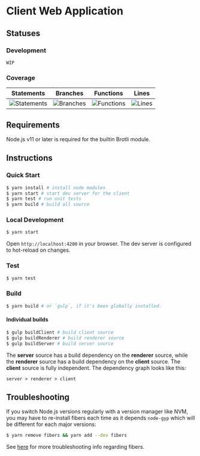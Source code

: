 # Client Web Application

## Statuses

### Development

`WIP`

### Coverage

<!-- prettier-ignore-start -->
| Statements                                    | Branches                                  | Functions                                   | Lines                               |
| --------------------------------------------- | ----------------------------------------- | ------------------------------------------- | ----------------------------------- |
| ![Statements](https://img.shields.io/badge/Coverage-55.63%25-red.svg "Make me better!") | ![Branches](https://img.shields.io/badge/Coverage-27.16%25-red.svg "Make me better!") | ![Functions](https://img.shields.io/badge/Coverage-48.97%25-red.svg "Make me better!") | ![Lines](https://img.shields.io/badge/Coverage-55.12%25-red.svg "Make me better!") |
<!-- prettier-ignore-end -->

## Requirements

Node.js v11 or later is required for the builtin Brotli module.

## Instructions

### Quick Start

```sh
$ yarn install # install node modules
$ yarn start # start dev server for the client
$ yarn test # run unit tests
$ yarn build # build all source
```

### Local Development

```sh
$ yarn start
```

Open `http://localhost:4200` in your browser. The dev server is configured to hot-reload on changes.

### Test

```sh
$ yarn test
```

### Build

```sh
$ yarn build # or `gulp`, if it's been globally installed.
```

#### Individual builds

```sh
$ gulp buildClient # build client source
$ gulp buildRenderer # build renderer source
$ gulp buildServer # build server source
```

The **server** source has a build dependency on the **renderer** source, while the **renderer** source has a build dependency on the **client** source. The **client** source is fully independent. The dependency graph looks like this:

```
server > renderer > client
```

## Troubleshooting

If you switch Node.js versions regularly with a version manager like NVM, you may have to re-install fibers each time as it depends `node-gyp` which will be different for each major versions:

```sh
$ yarn remove fibers && yarn add --dev fibers
```

See [here](https://github.com/laverdet/node-fibers#supported-platforms) for more troubleshooting info regarding fibers.
